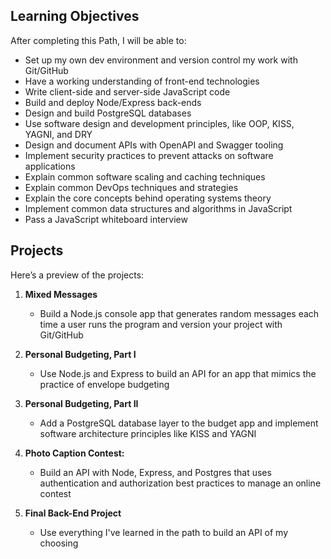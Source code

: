 ## Learning Objectives

After completing this Path, I will be able to:

- Set up my own dev environment and version control my work with Git/GitHub
- Have a working understanding of front-end technologies
- Write client-side and server-side JavaScript code
- Build and deploy Node/Express back-ends
- Design and build PostgreSQL databases
- Use software design and development principles, like OOP, KISS, YAGNI, and DRY
- Design and document APIs with OpenAPI and Swagger tooling
- Implement security practices to prevent attacks on software applications
- Explain common software scaling and caching techniques
- Explain common DevOps techniques and strategies
- Explain the core concepts behind operating systems theory
- Implement common data structures and algorithms in JavaScript
- Pass a JavaScript whiteboard interview

## Projects

Here’s a preview of the projects:

1. **Mixed Messages**
   - Build a Node.js console app that generates random messages each time a user runs the program and version your project with Git/GitHub

2. **Personal Budgeting, Part I**
   - Use Node.js and Express to build an API for an app that mimics the practice of envelope budgeting

3. **Personal Budgeting, Part II**
   - Add a PostgreSQL database layer to the budget app and implement software architecture principles like KISS and YAGNI

4. **Photo Caption Contest:**
   - Build an API with Node, Express, and Postgres that uses authentication and authorization best practices to manage an online contest

5. **Final Back-End Project**
   - Use everything I've learned in the path to build an API of my choosing
